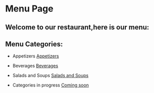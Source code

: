 # Menu Page

## Welcome to our restaurant,here is our menu:

## Menu Categories:
- Appetizers [Appetizers](Appetizers.md)
- Beverages [Beverages](Beverages.md)
- Salads and Soups [Salads and Soups](Salads.md)

- Categories in progress [Coming soon](Menuinprogress.md)

